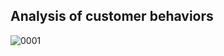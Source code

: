 Analysis of customer behaviors
------------------------------
![0001](https://user-images.githubusercontent.com/77845862/122632509-74370c00-d0fd-11eb-9074-e4367c6355e2.jpg)
